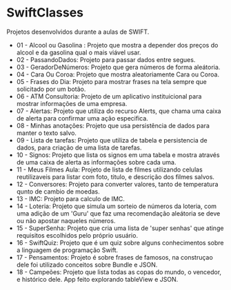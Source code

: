 # SwiftClasses
Projetos desenvolvidos durante a aulas de SWIFT.

- 01 - Alcool ou Gasolina : Projeto que mostra a depender dos preços do alcool e da gasolina qual o mais viável usar.
- 02 - PassandoDados: Projeto para passar dados entre segues.
- 03 - GeradorDeNúmeros: Projeto que gera números de forma aleátoria.
- 04 - Cara Ou Coroa: Projeto que mostra aleatoriamente Cara ou Coroa.
- 05 - Frases do Dia: Projeto para mostrar frases na tela sempre que solicitado por um botão.
- 06 - ATM Consultoria: Projeto de um aplicativo instituicional para mostrar informações de uma empresa.
- 07 - Alertas: Projeto que utiliza do recurso Alerts, que chama uma caixa de alerta para confirmar uma ação especifica.
- 08 - Minhas anotações: Projeto que usa persistência de dados para manter o texto salvo.
- 09 - Lista de tarefas: Projeto que utiliza de tabela e persistencia de dados, para criação de uma lista de tarefas.
- 10 - Signos: Projeto que lista os signos em uma tabela e mostra através de uma caixa de alerta as informações sobre cada uma.
- 11 - Meus Filmes Aula: Projeto de lista de filmes utilizando celulas reutilizaveis para listar com foto, titulo, e descrição dos filmes salvos.
- 12 - Conversores: Projeto para converter valores, tanto de temperatura qunto de cambio de moedas.
- 13 - IMC: Projeto para calculo de IMC.
- 14 - Loteria: Projeto que simula um sorteio de números da loteria, com uma adição de um 'Guru' que faz uma recomendação aleátoria se deve ou não apostar naqueles números.
- 15 - SuperSenha: Projeto que cria uma lista de 'super senhas' que atinge requisitos escolhidos pelo próprio usuário.
- 16 - SwiftQuiz: Projeto que é um quiz sobre alguns conhecimentos sobre a linguagem de programação Swift.
- 17 - Pensamentos: Projeto é sobre frases de famosos, na construçao dele foi utilizado conceitos sobre Bundle e JSON.
- 18 - Campeões: Projeto que lista todas as copas do mundo, o vencedor, e histórico dele. App feito explorando tableView e JSON.
